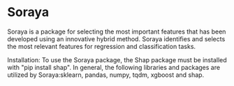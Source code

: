 # Soraya
Soraya is a package for selecting the most important features that has been developed using an innovative hybrid method. Soraya identifies and selects the most relevant features for regression and classification tasks.


Installation:
To use the Soraya package, the Shap package must be installed with "pip install shap". In general, the following libraries and packages are utilized by Soraya:sklearn, pandas, numpy, tqdm, xgboost and shap.
